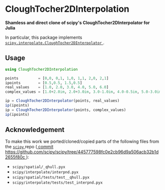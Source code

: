 # CloughTocher2DInterpolation

__Shamless and direct clone of scipy's CloughTocher2DInterpolator for Julia__

In particular, this package implements 
[ `scipy.interpolate.CloughTocher2DInterpolator` ]( https://docs.scipy.org/doc/scipy/reference/generated/scipy.interpolate.CloughTocher2DInterpolator.html ).

## Usage

```julia
using CloughTocher2DInterpolation

points         = [0,0, 0,1, 1,0, 1,1, 2,0, 2,1]
ipoints        = [0.5,0.5, 1.5,0.5]
real_values    = [1.0, 2.0, 3.0, 4.0, 5.0, 6.0]
complex_values = [1.0+2.0im, 2.0+3.0im, 3.0-1.0im, 4.0-0.5im, 5.0-3.0im, 6.0+5.0im]

ip = CloughTocher2DInterpolator(points, real_values)
ip(ipoints)
ip = CloughTocher2DInterpolator(points, complex_values)
ip(ipoints)
```

## Acknowledgement

To make this work we ported/cloned/copied parts of the following files from the
[ `scipy` ]( https://github.com/scipy/scipy ) repo
([ commit https://github.com/scipy/scipy/tree/445777598fc0e2cb96d9a506acb32b1d2655f80c ]( https://github.com/scipy/scipy/tree/445777598fc0e2cb96d9a506acb32b1d2655f80c )):
- `scipy/spatial/_qhull.pyx`
- `scipy/interpolate/interpnd.pyx`
- `scipy/spatial/tests/test__qhull.pyx`
- `scipy/interpolate/tests/test_interpnd.pyx`
